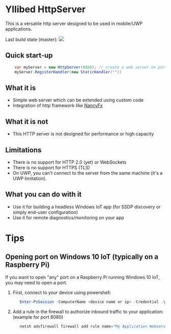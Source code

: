 # Yllibed HttpServer
This is a versatile http server designed to be used in mobile/UWP applications.

Last build state (master): ![](https://carldebilly.visualstudio.com/_apis/public/build/definitions/66b77220-645e-4483-808e-0e5a63ea38ff/1/badge)

## Quick start-up

``` csharp
    var myServer = new HttpServer(8080); // create a web server on port 8080
	myServer.RegisterHandler(new StaticHandler(""))
```

## What it is
* Simple web server which can be extended using custom code
* Integration of http framework like [NancyFx](http://nancyfx.org/)

## What it is not
* This HTTP server is not designed for performance or high capacity

## Limitations
* There is no support for HTTP 2.0 (yet) or WebSockets
* There is no support for HTTPS (TLS)
* On UWP, you can't connect to the server from the same machine (it's a UWP limitation).

## What you can do with it
* Use it for building a headless Windows IoT app (for SSDP discovery or simply end-user configuration)
* Use it for remote diagnostics/monitoring on your app

# Tips

## Opening port on Windows 10 IoT (typically on a Raspberry Pi)
If you want to open "any" port on a Raspberry Pi running Windows 10 IoT, you may
need to open a port.

1. First, connect to your device using powershell:
   ``` powershell
      Enter-PsSession -ComputerName <device name or ip> -Credential .\Administrator
   ```
2. Add a rule in the firewall to authorize inbound traffic to your application: (example for port 8080)
   ``` powershell
      netsh advfirewall firewall add rule name="My Application Webserver" dir=in action=allow protocol=TCP localport=8080
   ```